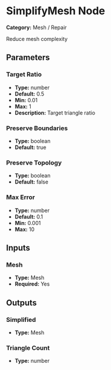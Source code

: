 
# SimplifyMesh Node

**Category:** Mesh / Repair

Reduce mesh complexity

## Parameters


### Target Ratio
- **Type:** number
- **Default:** 0.5
- **Min:** 0.01
- **Max:** 1
- **Description:** Target triangle ratio


### Preserve Boundaries
- **Type:** boolean
- **Default:** true





### Preserve Topology
- **Type:** boolean
- **Default:** false





### Max Error
- **Type:** number
- **Default:** 0.1
- **Min:** 0.001
- **Max:** 10



## Inputs


### Mesh
- **Type:** Mesh
- **Required:** Yes



## Outputs


### Simplified
- **Type:** Mesh



### Triangle Count
- **Type:** number





